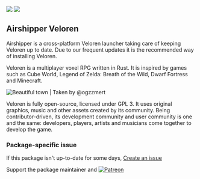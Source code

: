 [![](https://img.shields.io/chocolatey/v/amazon-chime?color=green&label=amazon-chime)](https://chocolatey.org/packages/amazon-chime) [![](https://img.shields.io/chocolatey/dt/amazon-chime)](https://chocolatey.org/packages/amazon-chime)

## Airshipper Veloren
Airshipper is a cross-platform Veloren launcher taking care of keeping Veloren up to date. Due to our frequent updates it is the recommended way of installing Veloren.

Veloren is a multiplayer voxel RPG written in Rust. It is inspired by games such as Cube World, Legend of Zelda: Breath of the Wild, Dwarf Fortress and Minecraft.

![Beautiful town](https://cdn.jsdelivr.net/gh/tunisiano187/Chocolatey-packages@master/automatic/airshipper/screenshot_1683454504978.png) | Taken by @ogzzmert

Veloren is fully open-source, licensed under GPL 3. It uses original graphics, music and other assets created by its community. Being contributor-driven, its development community and user community is one and the same: developers, players, artists and musicians come together to develop the game.

### Package-specific issue
If this package isn't up-to-date for some days, [Create an issue](https://github.com/tunisiano187/Chocolatey-packages/issues/new/choose)

Support the package maintainer and [![Patreon](https://cdn.jsdelivr.net/gh/tunisiano187/Chocolatey-packages@d15c4e19c709e7148588d4523ffc6dd3cd3c7e5e/icons/patreon.png)](https://www.patreon.com/tunisiano)
